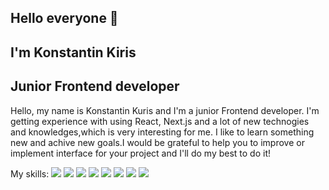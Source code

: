 ## Hello everyone 👋

## I'm Konstantin Kiris

## Junior Frontend developer


Hello, my name is Konstantin Kuris and I'm a junior Frontend developer. I'm getting experience with using React, Next.js and a lot of new technogies and knowledges,which is very interesting for me.
I like to learn something new and achive new goals.I would be grateful to help you to improve or implement interface for your project and I'll do my best to do it!

My skills:
[![](https://github.com/tandpfun/skill-icons/blob/main/icons/React-Light.svg)](https://react.dev/) 
[![](https://github.com/tandpfun/skill-icons/blob/main/icons/CSS.svg)]() 
[![](https://github.com/tandpfun/skill-icons/blob/main/icons/HTML.svg)](https://html.com/) 
[![](https://github.com/tandpfun/skill-icons/blob/main/icons/NextJS-Light.sv)](https://nextjs.org/) 
[![](https://github.com/tandpfun/skill-icons/blob/main/icons/TypeScript.svg)](https://www.typescriptlang.org/) 
[![](https://github.com/tandpfun/skill-icons/blob/main/icons/Redux.svg)](https://redux.js.org/) 
[![](https://github.com/tandpfun/skill-icons/blob/main/icons/Regex-Light.svg)](https://regexr.com/) 
[![](https://github.com/tandpfun/skill-icons/blob/main/icons/Redux.svg)](https://redux.js.org/) 
